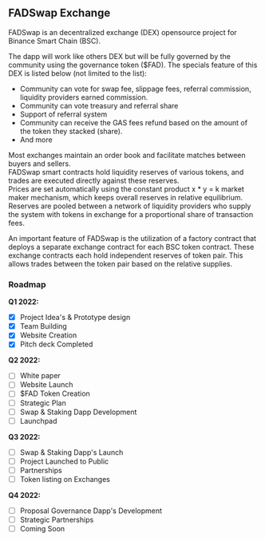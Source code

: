 ## FADSwap Exchange
FADSwap is an decentralized exchange (DEX) opensource project for Binance Smart Chain (BSC).
  
The dapp will work like others DEX but will be fully governed by the community using the governance token ($FAD).
The specials feature of this DEX is listed below (not limited to the list):
- Community can vote for swap fee, slippage fees, referral commission, liquidity providers earned commission.
- Community can vote treasury and referral share
- Support of referral system
- Community can receive the GAS fees refund based on the amount of the token they stacked (share). 
- And more 

Most exchanges maintain an order book and facilitate matches between buyers and sellers.  
FADSwap smart contracts hold liquidity reserves of various tokens, and trades are executed directly against these reserves.   
Prices are set automatically using the constant product x * y = k market maker mechanism, which keeps overall reserves in relative 
equilibrium.  
Reserves are pooled between a network of liquidity providers who supply the system with tokens in exchange for a 
proportional share of transaction fees.

An important feature of FADSwap is the utilization of a factory contract that deploys a separate exchange contract 
for each BSC token contract. 
These exchange contracts each hold independent reserves of token pair. 
This allows trades between the token pair based on the relative supplies. 

### Roadmap

**Q1 2022:**
- [x] Project Idea's & Prototype design
- [x] Team Building
- [x] Website Creation
- [x] Pitch deck Completed 

**Q2 2022:**
- [ ] White paper
- [ ] Website Launch
- [ ] $FAD Token Creation
- [ ] Strategic Plan
- [ ] Swap & Staking Dapp Development
- [ ] Launchpad

**Q3 2022:**
- [ ] Swap & Staking Dapp's Launch
- [ ] Project Launched to Public
- [ ] Partnerships
- [ ] Token listing on Exchanges

**Q4 2022:**
- [ ] Proposal Governance Dapp's Development
- [ ] Strategic Partnerships
- [ ] Coming Soon
